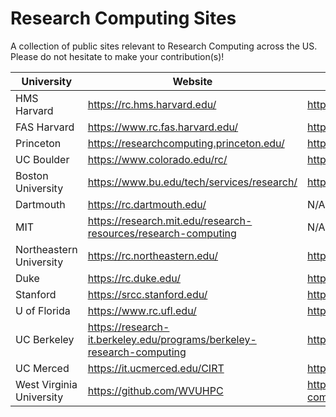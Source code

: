 # Research Computing Sites
A collection of public sites relevant to Research Computing across the US. Please do not hesitate to make your contribution(s)!


| University | Website | GitHub |
| --- | --- | --- |
| HMS Harvard | https://rc.hms.harvard.edu/ | https://github.com/hmsrc |
| FAS Harvard | https://www.rc.fas.harvard.edu/ | https://github.com/fasrc |
| Princeton | https://researchcomputing.princeton.edu/ | https://github.com/PrincetonUniversity |
| UC Boulder | https://www.colorado.edu/rc/ | https://github.com/ResearchComputing |
| Boston University | https://www.bu.edu/tech/services/research/ | https://github.com/bu-rcs |
| Dartmouth | https://rc.dartmouth.edu/ | N/A |
| MIT | https://research.mit.edu/research-resources/research-computing | N/A |
| Northeastern University | https://rc.northeastern.edu/ | https://github.com/northeastern-rc |
| Duke | https://rc.duke.edu/ | https://github.com/Duke-GCB |
| Stanford | https://srcc.stanford.edu/ | https://github.com/stanford-rc |
| U of Florida | https://www.rc.ufl.edu/ | https://github.com/UFResearchComputing |
| UC Berkeley | https://research-it.berkeley.edu/programs/berkeley-research-computing | https://github.com/ucb-rit |
| UC Merced | https://it.ucmerced.edu/CIRT | https://github.com/ucmerced |
| West Virginia University | https://github.com/WVUHPC | https://it.wvu.edu/research/research-computing |
